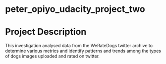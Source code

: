 # peter_opiyo_udacity_project_two

# Project Description

This investigation analysed data from the WeRateDogs twitter archive to determine various metrics and identify patterns and trends among the types of dogs images uploaded and rated on twitter.
